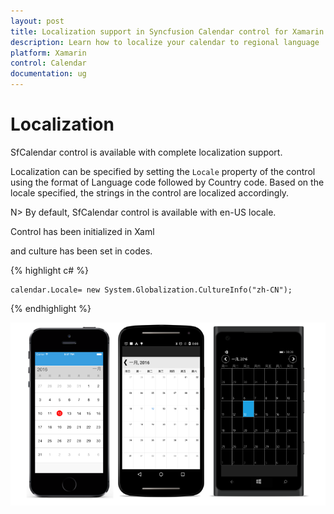 ```yaml
---
layout: post
title: Localization support in Syncfusion Calendar control for Xamarin.Forms
description: Learn how to localize your calendar to regional language
platform: Xamarin
control: Calendar
documentation: ug
---
```


# Localization

SfCalendar control is available with complete localization support.
 
Localization can be specified by setting the `Locale` property of the control using the format of Language code followed by Country code. Based on the locale specified, the strings in the control are localized accordingly.
 
N> By default, SfCalendar control is available with en-US locale.      
     
Control has been initialized in Xaml


and culture has been set in codes.


{% highlight c# %}

	calendar.Locale= new System.Globalization.CultureInfo("zh-CN");
	
{% endhighlight %}



![](images/Localization.png)